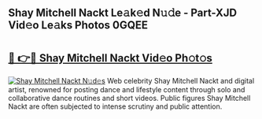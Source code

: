 ## Shay Mitchell Nackt Le𝚊k𝚎d N𝚞𝚍e - Part-XJD Vid𝚎o Le𝚊ks Photos 0GQEE

# <h2><a href="http://fb3sca.evod.top/?m=Shay+Mitchell+Nackt">🔗 👉🔴 Shay Mitchell Nackt Vid𝚎o Ph𝚘t𝚘s</a></h2>

[![Shay Mitchell Nackt N𝚞d𝚎s](https://i.imgur.com/8V9OHl7.gif)](http://fb3sca.evod.top/?m=Shay+Mitchell+Nackt)
Web celebrity Shay Mitchell Nackt and digital artist, renowned for posting dance and lifestyle content through solo and collaborative dance routines and short videos. Public figures Shay Mitchell Nackt are often subjected to intense scrutiny and public attention. 
